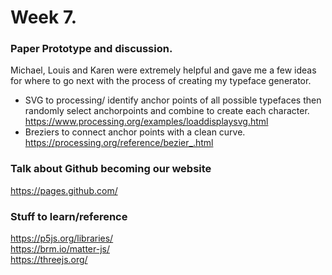 # Week 7.
### Paper Prototype and discussion.
Michael, Louis and Karen were extremely helpful and gave me a few ideas for where to go next with the process of creating my typeface generator. <br/>
- SVG to processing/ identify anchor points of all possible typefaces then randomly select anchorpoints and combine to create each character. 
https://www.processing.org/examples/loaddisplaysvg.html
- Breziers to connect anchor points with a clean curve. 
https://processing.org/reference/bezier_.html
### Talk about Github becoming our website
https://pages.github.com/
### Stuff to learn/reference 
https://p5js.org/libraries/ <br/>
https://brm.io/matter-js/ <br/>
https://threejs.org/

